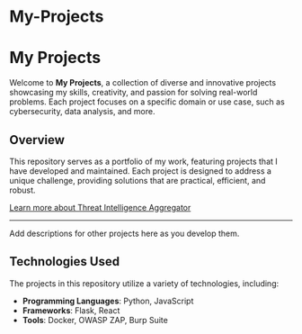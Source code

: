 # My-Projects
# My Projects

Welcome to **My Projects**, a collection of diverse and innovative projects showcasing my skills, creativity, and passion for solving real-world problems. Each project focuses on a specific domain or use case, such as cybersecurity, data analysis, and more.


## Overview

This repository serves as a portfolio of my work, featuring projects that I have developed and maintained. Each project is designed to address a unique challenge, providing solutions that are practical, efficient, and robust.


[Learn more about Threat Intelligence Aggregator](https://github.com/Venkatatadu/My-Projects/blob/main/Threat-Intelligence-Aggregator)

---

Add descriptions for other projects here as you develop them.

## Technologies Used

The projects in this repository utilize a variety of technologies, including:
- **Programming Languages**: Python, JavaScript
- **Frameworks**: Flask, React
- **Tools**: Docker, OWASP ZAP, Burp Suite
